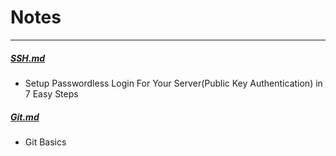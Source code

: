 # Notes
----
##### [SSH.md](./SSH.md)
* Setup Passwordless Login For Your Server(Public Key Authentication) in 7 Easy Steps
##### [Git.md](./Git.md)
* Git Basics
